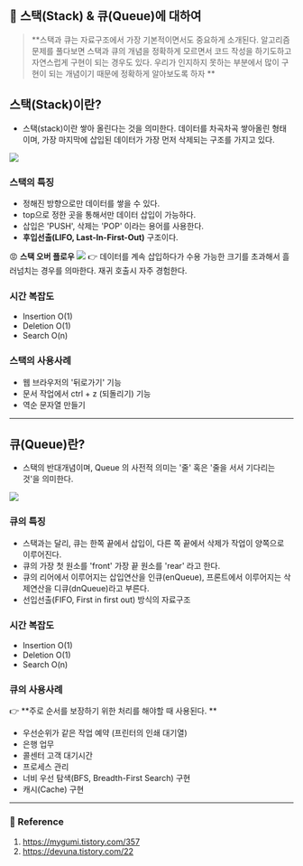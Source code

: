 ## 🌈 스택(Stack) & 큐(Queue)에 대하여

> **스택과 큐는 자료구조에서 가장 기본적이면서도 중요하게 소개된다. 
알고리즘 문제를 풀다보면 스택과 큐의 개념을 정확하게 모르면서 코드 작성을 하기도하고 자연스럽게 구현이 되는 경우도 있다. 
우리가 인지하지 못하는 부분에서 많이 구현이 되는 개념이기 때문에 정확하게 알아보도록 하자 **

## 스택(Stack)이란?
- 스택(stack)이란 쌓아 올린다는 것을 의미한다. 데이터를 차곡차곡 쌓아올린 형태이며, 가장 마지막에 삽입된 데이터가 가장 먼저 삭제되는 구조를 가지고 있다. 

![](https://images.velog.io/images/lck0827/post/a4689089-ff15-4ffe-bb0b-1a65641f0937/image.png)

### 스택의 특징
- 정해진 방향으로만 데이터를 쌓을 수 있다. 
- top으로 정한 곳을 통해서만 데이터 삽입이 가능하다.
- 삽입은 'PUSH', 삭제는 'POP' 이라는 용어를 사용한다.
- **후입선출(LIFO, Last-In-First-Out)** 구조이다.

😡 **스택 오버 플로우**
![](https://images.velog.io/images/lck0827/post/cbe9f056-8c87-4b59-ba34-a2d1f28c5586/image.png)
👉 데이터를 계속 삽입하다가 수용 가능한 크기를 초과해서 흘러넘치는 경우를 의마한다. 재귀 호출시 자주 경험한다. 

### 시간 복잡도
- Insertion O(1)
- Deletion O(1)
- Search O(n)

### 스택의 사용사례
- 웹 브라우저의 '뒤로가기' 기능
- 문서 작업에서 ctrl + z (되돌리기) 기능
- 역순 문자열 만들기

---

## 큐(Queue)란?
- 스택의 반대개념이며, Queue 의 사전적 의미는 '줄' 혹은 '줄을 서서 기다리는 것'을 의미한다.


![](https://images.velog.io/images/lck0827/post/943ec3e0-cf1b-45ff-a5f2-ed8de5b4c31e/image.png)

### 큐의 특징
- 스택과는 달리, 큐는 한쪽 끝에서 삽입이, 다른 쪽 끝에서 삭제가 작업이 양쪽으로 이루어진다.
- 큐의 가장 첫 원소를 'front' 가장 끝 원소를 'rear' 라고 한다.
- 큐의 리어에서 이루어지는 삽입연산을 인큐(enQueue), 프론트에서 이루어지는 삭제연산을 디큐(dnQueue)라고 부른다.
- 선입선출(FIFO, First in first out) 방식의 자료구조

### 시간 복잡도
- Insertion O(1)
- Deletion O(1)
- Search O(n)

### 큐의 사용사례
👉 **주로 순서를 보장하기 위한 처리를 해야할 때 사용된다. **
- 우선순위가 같은 작업 예약 (프린터의 인쇄 대기열)
- 은행 업무
- 콜센터 고객 대기시간
- 프로세스 관리
- 너비 우선 탐색(BFS, Breadth-First Search) 구현
- 캐시(Cache) 구현

---

### 📝 Reference
1. https://mygumi.tistory.com/357
2. https://devuna.tistory.com/22
